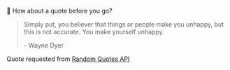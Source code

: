 📣 How about a quote before you go?

> Simply put, you believer that things or people make you unhappy, but this is not accurate. You make yourself unhappy.
>
> <p>- Wayne Dyer</p>

Quote requested from [Random Quotes API](https://github.com/lukePeavey/quotable)
